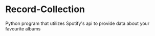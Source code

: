 # Record-Collection
Python program that utilizes Spotify's api to provide data about your favourite albums

